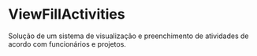 # ViewFillActivities
Solução de um sistema de visualização e preenchimento de atividades de acordo com funcionários e projetos.
